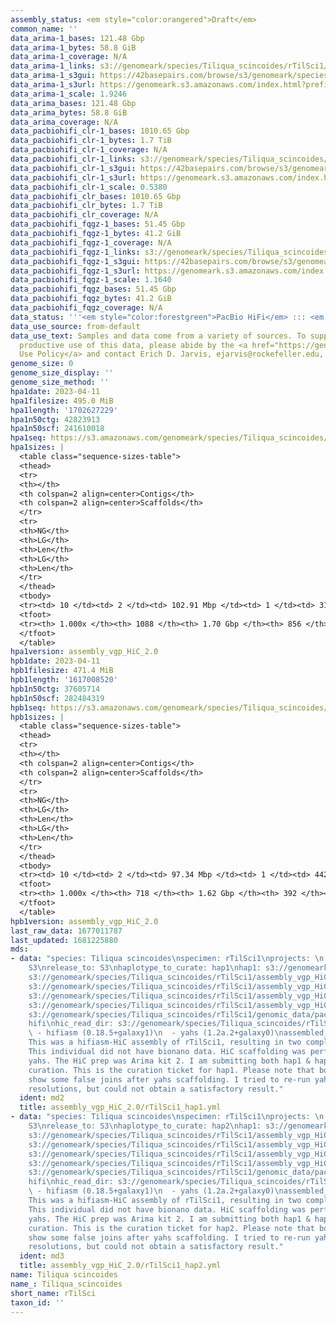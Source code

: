 ```yaml
---
assembly_status: <em style="color:orangered">Draft</em>
common_name: ''
data_arima-1_bases: 121.48 Gbp
data_arima-1_bytes: 58.8 GiB
data_arima-1_coverage: N/A
data_arima-1_links: s3://genomeark/species/Tiliqua_scincoides/rTilSci1/genomic_data/arima/<br>
data_arima-1_s3gui: https://42basepairs.com/browse/s3/genomeark/species/Tiliqua_scincoides/rTilSci1/genomic_data/arima/
data_arima-1_s3url: https://genomeark.s3.amazonaws.com/index.html?prefix=species/Tiliqua_scincoides/rTilSci1/genomic_data/arima/
data_arima-1_scale: 1.9246
data_arima_bases: 121.48 Gbp
data_arima_bytes: 58.8 GiB
data_arima_coverage: N/A
data_pacbiohifi_clr-1_bases: 1010.65 Gbp
data_pacbiohifi_clr-1_bytes: 1.7 TiB
data_pacbiohifi_clr-1_coverage: N/A
data_pacbiohifi_clr-1_links: s3://genomeark/species/Tiliqua_scincoides/rTilSci1/genomic_data/pacbio_hifi/<br>
data_pacbiohifi_clr-1_s3gui: https://42basepairs.com/browse/s3/genomeark/species/Tiliqua_scincoides/rTilSci1/genomic_data/pacbio_hifi/
data_pacbiohifi_clr-1_s3url: https://genomeark.s3.amazonaws.com/index.html?prefix=species/Tiliqua_scincoides/rTilSci1/genomic_data/pacbio_hifi/
data_pacbiohifi_clr-1_scale: 0.5380
data_pacbiohifi_clr_bases: 1010.65 Gbp
data_pacbiohifi_clr_bytes: 1.7 TiB
data_pacbiohifi_clr_coverage: N/A
data_pacbiohifi_fqgz-1_bases: 51.45 Gbp
data_pacbiohifi_fqgz-1_bytes: 41.2 GiB
data_pacbiohifi_fqgz-1_coverage: N/A
data_pacbiohifi_fqgz-1_links: s3://genomeark/species/Tiliqua_scincoides/rTilSci1/genomic_data/pacbio_hifi/<br>
data_pacbiohifi_fqgz-1_s3gui: https://42basepairs.com/browse/s3/genomeark/species/Tiliqua_scincoides/rTilSci1/genomic_data/pacbio_hifi/
data_pacbiohifi_fqgz-1_s3url: https://genomeark.s3.amazonaws.com/index.html?prefix=species/Tiliqua_scincoides/rTilSci1/genomic_data/pacbio_hifi/
data_pacbiohifi_fqgz-1_scale: 1.1640
data_pacbiohifi_fqgz_bases: 51.45 Gbp
data_pacbiohifi_fqgz_bytes: 41.2 GiB
data_pacbiohifi_fqgz_coverage: N/A
data_status: '''<em style="color:forestgreen">PacBio HiFi</em> ::: <em style="color:forestgreen">Arima</em>'''
data_use_source: from-default
data_use_text: Samples and data come from a variety of sources. To support fair and
  productive use of this data, please abide by the <a href="https://genome10k.soe.ucsc.edu/data-use-policies/">Data
  Use Policy</a> and contact Erich D. Jarvis, ejarvis@rockefeller.edu, with any questions.
genome_size: 0
genome_size_display: ''
genome_size_method: ''
hpa1date: 2023-04-11
hpa1filesize: 495.0 MiB
hpa1length: '1702627229'
hpa1n50ctg: 42823913
hpa1n50scf: 241610018
hpa1seq: https://s3.amazonaws.com/genomeark/species/Tiliqua_scincoides/rTilSci1/assembly_vgp_HiC_2.0/rTilSci1.HiC.hap1.20230411.fasta.gz
hpa1sizes: |
  <table class="sequence-sizes-table">
  <thead>
  <tr>
  <th></th>
  <th colspan=2 align=center>Contigs</th>
  <th colspan=2 align=center>Scaffolds</th>
  </tr>
  <tr>
  <th>NG</th>
  <th>LG</th>
  <th>Len</th>
  <th>LG</th>
  <th>Len</th>
  </tr>
  </thead>
  <tbody>
  <tr><td> 10 </td><td> 2 </td><td> 102.91 Mbp </td><td> 1 </td><td> 313.58 Mbp </td></tr><tr><td> 20 </td><td> 4 </td><td> 73.66 Mbp </td><td> 2 </td><td> 308.67 Mbp </td></tr><tr><td> 30 </td><td> 6 </td><td> 71.70 Mbp </td><td> 2 </td><td> 308.67 Mbp </td></tr><tr><td> 40 </td><td> 9 </td><td> 49.85 Mbp </td><td> 3 </td><td> 241.61 Mbp </td></tr><tr style="background-color:#cccccc;"><td> 50 </td><td> 13 </td><td style="background-color:#88ff88;"> 42.82 Mbp </td><td> 3 </td><td style="background-color:#88ff88;"> 241.61 Mbp </td></tr><tr><td> 60 </td><td> 19 </td><td> 26.92 Mbp </td><td> 4 </td><td> 220.63 Mbp </td></tr><tr><td> 70 </td><td> 25 </td><td> 21.00 Mbp </td><td> 5 </td><td> 206.83 Mbp </td></tr><tr><td> 80 </td><td> 40 </td><td> 6.93 Mbp </td><td> 6 </td><td> 147.12 Mbp </td></tr><tr><td> 90 </td><td> 82 </td><td> 2.46 Mbp </td><td> 9 </td><td> 32.61 Mbp </td></tr><tr><td> 100 </td><td> 1088 </td><td> 14.02 Kbp </td><td> 856 </td><td> 14.02 Kbp </td></tr></tbody>
  <tfoot>
  <tr><th> 1.000x </th><th> 1088 </th><th> 1.70 Gbp </th><th> 856 </th><th> 1.70 Gbp </th></tr>
  </tfoot>
  </table>
hpa1version: assembly_vgp_HiC_2.0
hpb1date: 2023-04-11
hpb1filesize: 471.4 MiB
hpb1length: '1617008520'
hpb1n50ctg: 37605714
hpb1n50scf: 282484319
hpb1seq: https://s3.amazonaws.com/genomeark/species/Tiliqua_scincoides/rTilSci1/assembly_vgp_HiC_2.0/rTilSci1.HiC.hap2.20230411.fasta.gz
hpb1sizes: |
  <table class="sequence-sizes-table">
  <thead>
  <tr>
  <th></th>
  <th colspan=2 align=center>Contigs</th>
  <th colspan=2 align=center>Scaffolds</th>
  </tr>
  <tr>
  <th>NG</th>
  <th>LG</th>
  <th>Len</th>
  <th>LG</th>
  <th>Len</th>
  </tr>
  </thead>
  <tbody>
  <tr><td> 10 </td><td> 2 </td><td> 97.34 Mbp </td><td> 1 </td><td> 442.28 Mbp </td></tr><tr><td> 20 </td><td> 3 </td><td> 96.78 Mbp </td><td> 1 </td><td> 442.28 Mbp </td></tr><tr><td> 30 </td><td> 5 </td><td> 81.08 Mbp </td><td> 2 </td><td> 313.73 Mbp </td></tr><tr><td> 40 </td><td> 8 </td><td> 50.23 Mbp </td><td> 2 </td><td> 313.73 Mbp </td></tr><tr style="background-color:#cccccc;"><td> 50 </td><td> 11 </td><td style="background-color:#88ff88;"> 37.61 Mbp </td><td> 3 </td><td style="background-color:#88ff88;"> 282.48 Mbp </td></tr><tr><td> 60 </td><td> 17 </td><td> 23.24 Mbp </td><td> 3 </td><td> 282.48 Mbp </td></tr><tr><td> 70 </td><td> 26 </td><td> 14.31 Mbp </td><td> 4 </td><td> 139.76 Mbp </td></tr><tr><td> 80 </td><td> 44 </td><td> 5.86 Mbp </td><td> 6 </td><td> 79.47 Mbp </td></tr><tr><td> 90 </td><td> 92 </td><td> 1.85 Mbp </td><td> 8 </td><td> 48.23 Mbp </td></tr><tr><td> 100 </td><td> 718 </td><td> 14.02 Kbp </td><td> 392 </td><td> 14.02 Kbp </td></tr></tbody>
  <tfoot>
  <tr><th> 1.000x </th><th> 718 </th><th> 1.62 Gbp </th><th> 392 </th><th> 1.62 Gbp </th></tr>
  </tfoot>
  </table>
hpb1version: assembly_vgp_HiC_2.0
last_raw_data: 1677011787
last_updated: 1681225880
mds:
- data: "species: Tiliqua scincoides\nspecimen: rTilSci1\nprojects: \n  - vgp\ndata_location:
    S3\nrelease_to: S3\nhaplotype_to_curate: hap1\nhap1: s3://genomeark/species/Tiliqua_scincoides/rTilSci1/assembly_vgp_HiC_2.0/rTilSci1.HiC.hap1.20230411.fasta.gz\nhap2:
    s3://genomeark/species/Tiliqua_scincoides/rTilSci1/assembly_vgp_HiC_2.0/rTilSci1.HiC.hap2.20230411.fasta.gz\npretext_hap1:
    s3://genomeark/species/Tiliqua_scincoides/rTilSci1/assembly_vgp_HiC_2.0/evaluation/hap1/pretext/rTilSci1_hap1__s2_heatmap.pretext\npretext_hap2:
    s3://genomeark/species/Tiliqua_scincoides/rTilSci1/assembly_vgp_HiC_2.0/evaluation/hap2/pretext/rTilSci1_hap2__s2_heatmap.pretext\nkmer_spectra_img:
    s3://genomeark/species/Tiliqua_scincoides/rTilSci1/assembly_vgp_HiC_2.0/evaluation/merqury/rTilSci1_png/\npacbio_read_dir:
    s3://genomeark/species/Tiliqua_scincoides/rTilSci1/genomic_data/pacbio_hifi/\npacbio_read_type:
    hifi\nhic_read_dir: s3://genomeark/species/Tiliqua_scincoides/rTilSci1/genomic_data/arima/\npipeline:\n
    \ - hifiasm (0.18.5+galaxy1)\n  - yahs (1.2a.2+galaxy0)\nassembled_by_group: Rockefeller\nnotes:
    This was a hifiasm-HiC assembly of rTilSci1, resulting in two complete haplotypes.
    This individual did not have bionano data. HiC scaffolding was performed with
    yahs. The HiC prep was Arima kit 2. I am submitting both hap1 & hap2 for dual
    curation. This is the curation ticket for hap1. Please note that both haplotypes
    show some false joins after yahs scaffolding. I tried to re-run yahs with different
    resolutions, but could not obtain a satisfactory result."
  ident: md2
  title: assembly_vgp_HiC_2.0/rTilSci1_hap1.yml
- data: "species: Tiliqua scincoides\nspecimen: rTilSci1\nprojects: \n  - vgp\ndata_location:
    S3\nrelease_to: S3\nhaplotype_to_curate: hap2\nhap1: s3://genomeark/species/Tiliqua_scincoides/rTilSci1/assembly_vgp_HiC_2.0/rTilSci1.HiC.hap1.20230411.fasta.gz\nhap2:
    s3://genomeark/species/Tiliqua_scincoides/rTilSci1/assembly_vgp_HiC_2.0/rTilSci1.HiC.hap2.20230411.fasta.gz\npretext_hap1:
    s3://genomeark/species/Tiliqua_scincoides/rTilSci1/assembly_vgp_HiC_2.0/evaluation/hap1/pretext/rTilSci1_hap1__s2_heatmap.pretext\npretext_hap2:
    s3://genomeark/species/Tiliqua_scincoides/rTilSci1/assembly_vgp_HiC_2.0/evaluation/hap2/pretext/rTilSci1_hap2__s2_heatmap.pretext\nkmer_spectra_img:
    s3://genomeark/species/Tiliqua_scincoides/rTilSci1/assembly_vgp_HiC_2.0/evaluation/merqury/rTilSci1_png/\npacbio_read_dir:
    s3://genomeark/species/Tiliqua_scincoides/rTilSci1/genomic_data/pacbio_hifi/\npacbio_read_type:
    hifi\nhic_read_dir: s3://genomeark/species/Tiliqua_scincoides/rTilSci1/genomic_data/arima/\npipeline:\n
    \ - hifiasm (0.18.5+galaxy1)\n  - yahs (1.2a.2+galaxy0)\nassembled_by_group: Rockefeller\nnotes:
    This was a hifiasm-HiC assembly of rTilSci1, resulting in two complete haplotypes.
    This individual did not have bionano data. HiC scaffolding was performed with
    yahs. The HiC prep was Arima kit 2. I am submitting both hap1 & hap2 for dual
    curation. This is the curation ticket for hap2. Please note that both haplotypes
    show some false joins after yahs scaffolding. I tried to re-run yahs with different
    resolutions, but could not obtain a satisfactory result."
  ident: md3
  title: assembly_vgp_HiC_2.0/rTilSci1_hap2.yml
name: Tiliqua scincoides
name_: Tiliqua_scincoides
short_name: rTilSci
taxon_id: ''
---
```


